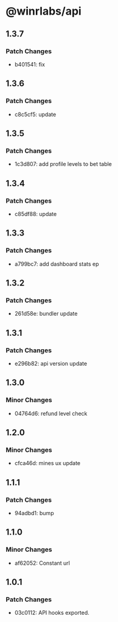 # @winrlabs/api

## 1.3.7

### Patch Changes

- b401541: fix

## 1.3.6

### Patch Changes

- c8c5cf5: update

## 1.3.5

### Patch Changes

- 1c3d807: add profile levels to bet table

## 1.3.4

### Patch Changes

- c85df88: update

## 1.3.3

### Patch Changes

- a799bc7: add dashboard stats ep

## 1.3.2

### Patch Changes

- 261d58e: bundler update

## 1.3.1

### Patch Changes

- e296b82: api version update

## 1.3.0

### Minor Changes

- 04764d6: refund level check

## 1.2.0

### Minor Changes

- cfca46d: mines ux update

## 1.1.1

### Patch Changes

- 94adbd1: bump

## 1.1.0

### Minor Changes

- af62052: Constant url

## 1.0.1

### Patch Changes

- 03c0112: API hooks exported.

